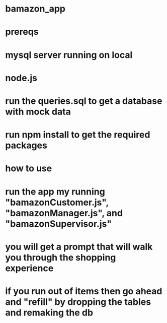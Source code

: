 # bamazon_app

# prereqs
# mysql server running on local
# node.js
# run the queries.sql to get a database with mock data
# run npm install to get the required packages

# how to use
# run the app my running "bamazonCustomer.js", "bamazonManager.js", and "bamazonSupervisor.js"
# you will get a prompt that will walk you through the shopping experience
# if you run out of items then go ahead and "refill" by dropping the tables and remaking the db
